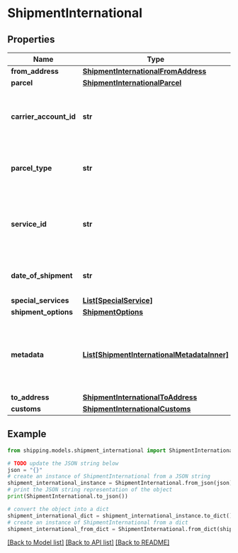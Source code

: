 # ShipmentInternational


## Properties

Name | Type | Description | Notes
------------ | ------------- | ------------- | -------------
**from_address** | [**ShipmentInternationalFromAddress**](ShipmentInternationalFromAddress.md) |  | 
**parcel** | [**ShipmentInternationalParcel**](ShipmentInternationalParcel.md) |  | 
**carrier_account_id** | **str** | A unique identifier associated with the Carrier account used by client users during shipment process. | 
**parcel_type** | **str** | &gt;-Packaging type specific to the carrier, e.g., FRPKG, LGENV, TUBE,PKG. | 
**service_id** | **str** | &gt;-The abbreviated name of the carrier-specific service. Required for creating a shipment. Optional for rating a parcel. | 
**date_of_shipment** | **str** | The date of the shipment. The format must be YYY:MM:DD. | [optional] 
**special_services** | [**List[SpecialService]**](SpecialService.md) |  | [optional] 
**shipment_options** | [**ShipmentOptions**](ShipmentOptions.md) |  | [optional] 
**metadata** | [**List[ShipmentInternationalMetadataInner]**](ShipmentInternationalMetadataInner.md) | Additional metadata that needs to be stored for this shipment can be added here. For now, &#x60;costAccountName&#x60; is supported. | [optional] 
**to_address** | [**ShipmentInternationalToAddress**](ShipmentInternationalToAddress.md) |  | 
**customs** | [**ShipmentInternationalCustoms**](ShipmentInternationalCustoms.md) |  | 

## Example

```python
from shipping.models.shipment_international import ShipmentInternational

# TODO update the JSON string below
json = "{}"
# create an instance of ShipmentInternational from a JSON string
shipment_international_instance = ShipmentInternational.from_json(json)
# print the JSON string representation of the object
print(ShipmentInternational.to_json())

# convert the object into a dict
shipment_international_dict = shipment_international_instance.to_dict()
# create an instance of ShipmentInternational from a dict
shipment_international_from_dict = ShipmentInternational.from_dict(shipment_international_dict)
```
[[Back to Model list]](../README.md#documentation-for-models) [[Back to API list]](../README.md#documentation-for-api-endpoints) [[Back to README]](../README.md)


